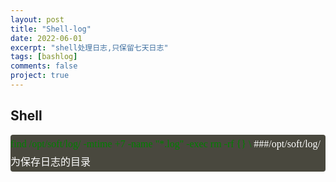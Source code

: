 ```yaml
---
layout: post
title: "Shell-log"
date: 2022-06-01
excerpt: "shell处理日志,只保留七天日志"
tags: [bashlog]
comments: false
project: true
---
```


## Shell
<div style="
    background-color: #49483e;
    font-family: Inconsolata;
    font-size: 16px;
    font-size: 1rem;
    line-height: 1.8571;
    margin-bottom: 26px;
    margin-bottom: 1.625rem;
    color: green;
    border-radius: 4px;">
find /opt/soft/log/ -mtime +7 -name "*.log" -exec rm -rf {} \
<span style="color:white">###/opt/soft/log/为保存日志的目录</span></div>
    


